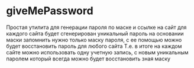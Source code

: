 # giveMePassword
Простая утилита для генерации пароля по маске и ссылке на сайт
для каждого сайта будет сгенерирован уникальный пароль на основании маски
запомнить нужно только маску пароля, с ее помощью можно будет восстановить пароль для любого сайта
Т.е. в итоге на каждом сайте можно использовать одну учетную запись, с новым уникальным паролем который всегда можно будет восстановить зная маску
